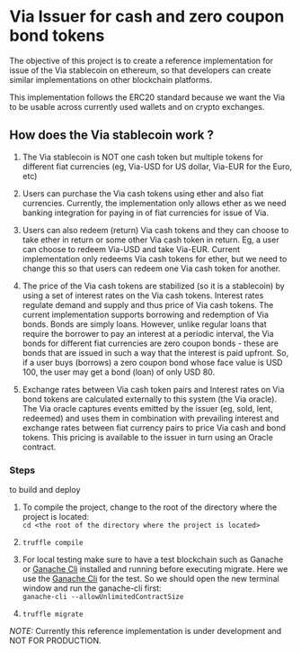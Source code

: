 # Via Issuer for cash and zero coupon bond tokens
The objective of this project is to create a reference implementation for issue of the Via stablecoin on ethereum, so that developers can create similar implementations on other blockchain platforms. 

This implementation follows the ERC20 standard because we want the Via to be usable across currently used wallets and on crypto exchanges. 


## How does the Via stablecoin work ?
1. The Via stablecoin is NOT one cash token but multiple tokens for different fiat currencies (eg, Via-USD for US dollar, Via-EUR for the Euro, etc)

2. Users can purchase the Via cash tokens using ether and also fiat currencies. Currently, the implementation only allows ether as we need banking integration for paying in of fiat currencies for issue of Via.

3. Users can also redeem (return) Via cash tokens and they can choose to take ether in return or some other Via cash token in return. Eg, a user can choose to redeem Via-USD and take Via-EUR. Current implementation only redeems Via cash tokens for ether, but we need to change this so that users can redeem one Via cash token for another.

4. The price of the Via cash tokens are stabilized (so it is a stablecoin) by using a set of interest rates on the Via cash tokens. Interest rates regulate demand and supply and thus price of Via cash tokens. The current implementation supports borrowing and redemption of Via bonds. Bonds are simply loans. However, unlike regular loans that require the borrower to pay an interest at a periodic interval, the Via bonds for different fiat currencies are zero coupon bonds - these are bonds that are issued in such a way that the interest is paid upfront. So, if a user buys (borrows) a zero coupon bond whose face value is USD 100, the user may get a bond (loan) of only USD 80. 

5. Exchange rates between Via cash token pairs and Interest rates on Via bond tokens are calculated externally to this system (the Via oracle). The Via oracle captures events emitted by the issuer (eg, sold, lent, redeemed) and uses them in combination with prevailing interest and exchange rates between fiat currency pairs to price Via cash and bond tokens. This pricing is available to the issuer in turn using an Oracle contract.

### Steps

 to build and deploy
1.  To compile the project, change to the root of the directory where the project is located:\
``` cd <the root of the directory where the project is located> ```



2.  ``` truffle compile ```



3.  For local testing make sure to have a test blockchain such as Ganache or [Ganache Cli] installed and running before executing migrate.
Here we use the [Ganache Cli] for the test. So we should open the new terminal window and run the ganache-cli first:\
``` ganache-cli --allowUnlimitedContractSize ```



4.  ``` truffle migrate ```



[Ganache Cli]: https://github.com/trufflesuite/ganache-cli



*NOTE:* Currently this reference implementation is under development and NOT FOR PRODUCTION.
